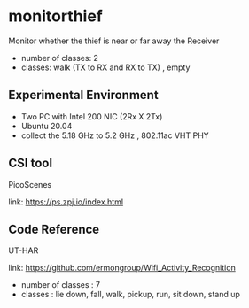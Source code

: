 # monitorthief
Monitor whether the thief is near or far away the Receiver<p>
* number of classes: 2
* classes: walk (TX to RX and RX to TX) , empty

## Experimental Environment
* Two PC with Intel 200 NIC (2Rx X 2Tx)
* Ubuntu 20.04
* collect the 5.18 GHz to 5.2 GHz , 802.11ac VHT PHY
## CSI tool
PicoScenes <p>
link: https://ps.zpj.io/index.html

## Code Reference
UT-HAR <p>
link: https://github.com/ermongroup/Wifi_Activity_Recognition
* number of classes : 7
* classes : lie down, fall, walk, pickup, run, sit down, stand up
